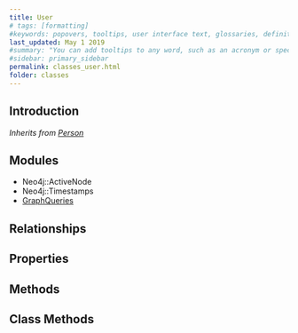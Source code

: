 ```yaml
---
title: User
# tags: [formatting]
#keywords: popovers, tooltips, user interface text, glossaries, definitions
last_updated: May 1 2019
#summary: "You can add tooltips to any word, such as an acronym or specialized term. Tooltips work well for glossary definitions, because you don't have to keep repeating the definition, nor do you assume the reader already knows the word's meaning."
#sidebar: primary_sidebar
permalink: classes_user.html
folder: classes
---
```


## Introduction

*Inherits from [Person](/classes_person.html)*


## Modules

* Neo4j::ActiveNode
* Neo4j::Timestamps
* [GraphQueries](/modules_graph_queries.html)

## Relationships

## Properties

## Methods

## Class Methods
